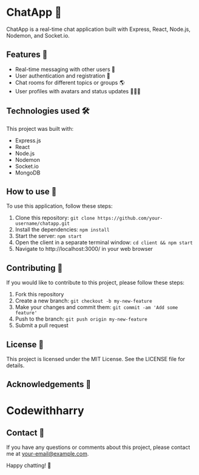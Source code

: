 # ChatApp 💬

ChatApp is a real-time chat application built with Express, React, Node.js, Nodemon, and Socket.io.

## Features 🚀

- Real-time messaging with other users 📩
- User authentication and registration 🔐
- Chat rooms for different topics or groups 🌎
- User profiles with avatars and status updates 🧑‍🤝‍🧑

## Technologies used 🛠️

This project was built with:

- Express.js
- React
- Node.js
- Nodemon
- Socket.io
- MongoDB

## How to use 📖

To use this application, follow these steps:

1. Clone this repository: `git clone https://github.com/your-username/chatapp.git`
2. Install the dependencies: `npm install`
3. Start the server: `npm start`
4. Open the client in a separate terminal window: `cd client && npm start`
5. Navigate to http://localhost:3000/ in your web browser

## Contributing 🤝

If you would like to contribute to this project, please follow these steps:

1. Fork this repository
2. Create a new branch: `git checkout -b my-new-feature`
3. Make your changes and commit them: `git commit -am 'Add some feature'`
4. Push to the branch: `git push origin my-new-feature`
5. Submit a pull request

## License 📄

This project is licensed under the MIT License. See the LICENSE file for details.

## Acknowledgements 🙏

# Codewithharry

## Contact 📧

If you have any questions or comments about this project, please contact me at your-email@example.com.

Happy chatting! 🎉
